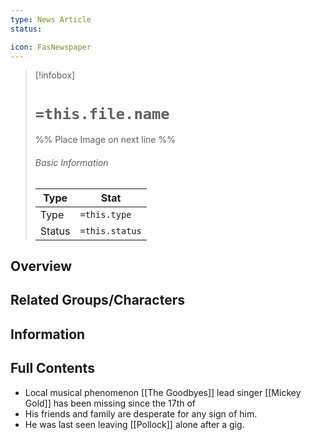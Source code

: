 ```yaml
---
type: News Article
status:

icon: FasNewspaper
---
```


> [!infobox]
> # `=this.file.name`
> %% Place Image on next line %%
> ###### Basic Information
> Type |  Stat |
> ---|---|
> Type | `=this.type` |
> Status | `=this.status` |
## Overview

## Related Groups/Characters

## Information

## Full Contents

- Local musical phenomenon [[The Goodbyes]] lead singer [[Mickey Gold]] has been missing since the 17th of 
- His friends and family are desperate for any sign of him. 
- He was last seen leaving [[Pollock]] alone after a gig. 
